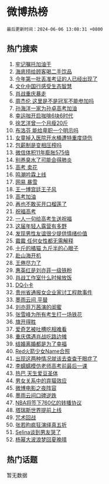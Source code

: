 # 微博热榜

`最后更新时间：2024-06-06 13:08:31 +0800`

## 热门搜索

1. [牢记嘱托加油干](https://m.weibo.cn/search?containerid=100103type%3D1%26t%3D10%26q%3D%23%E7%89%A2%E8%AE%B0%E5%98%B1%E6%89%98%E5%8A%A0%E6%B2%B9%E5%B9%B2%23&stream_entry_id=51&isnewpage=1&extparam=seat%3D1%26stream_entry_id%3D51%26c_type%3D51%26pos%3D0%26cate%3D10103%26dgr%3D0%26q%3D%2523%25E7%2589%25A2%25E8%25AE%25B0%25E5%2598%25B1%25E6%2589%2598%25E5%258A%25A0%25E6%25B2%25B9%25E5%25B9%25B2%2523%26filter_type%3Drealtimehot%26display_time%3D1717650510%26pre_seqid%3D1717650510548016275223)
1. [海底捞给顾客喝二手饮品](https://m.weibo.cn/search?containerid=100103type%3D1%26t%3D10%26q%3D%23%E6%B5%B7%E5%BA%95%E6%8D%9E%E7%BB%99%E9%A1%BE%E5%AE%A2%E5%96%9D%E4%BA%8C%E6%89%8B%E9%A5%AE%E5%93%81%23&stream_entry_id=31&isnewpage=1&extparam=seat%3D1%26band_rank%3D1%26pos%3D0%26cate%3D5001%26lcate%3D5001%26stream_entry_id%3D31%26realpos%3D1%26flag%3D1%26q%3D%2523%25E6%25B5%25B7%25E5%25BA%2595%25E6%258D%259E%25E7%25BB%2599%25E9%25A1%25BE%25E5%25AE%25A2%25E5%2596%259D%25E4%25BA%258C%25E6%2589%258B%25E9%25A5%25AE%25E5%2593%2581%2523%26dgr%3D0%26c_type%3D31%26filter_type%3Drealtimehot%26display_time%3D1717650510%26pre_seqid%3D1717650510548016275223)
1. [今年第一批丢准考证的人已经出现了](https://m.weibo.cn/search?containerid=100103type%3D1%26t%3D10%26q%3D%23%E4%BB%8A%E5%B9%B4%E7%AC%AC%E4%B8%80%E6%89%B9%E4%B8%A2%E5%87%86%E8%80%83%E8%AF%81%E7%9A%84%E4%BA%BA%E5%B7%B2%E7%BB%8F%E5%87%BA%E7%8E%B0%E4%BA%86%23&stream_entry_id=31&isnewpage=1&extparam=seat%3D1%26band_rank%3D2%26pos%3D1%26cate%3D5001%26lcate%3D5001%26stream_entry_id%3D31%26realpos%3D2%26flag%3D2%26q%3D%2523%25E4%25BB%258A%25E5%25B9%25B4%25E7%25AC%25AC%25E4%25B8%2580%25E6%2589%25B9%25E4%25B8%25A2%25E5%2587%2586%25E8%2580%2583%25E8%25AF%2581%25E7%259A%2584%25E4%25BA%25BA%25E5%25B7%25B2%25E7%25BB%258F%25E5%2587%25BA%25E7%258E%25B0%25E4%25BA%2586%2523%26dgr%3D0%26c_type%3D31%26filter_type%3Drealtimehot%26display_time%3D1717650510%26pre_seqid%3D1717650510548016275223)
1. [文化中国行感受生态智慧](https://m.weibo.cn/search?containerid=100103type%3D1%26t%3D10%26q%3D%23%E6%96%87%E5%8C%96%E4%B8%AD%E5%9B%BD%E8%A1%8C%E6%84%9F%E5%8F%97%E7%94%9F%E6%80%81%E6%99%BA%E6%85%A7%23&stream_entry_id=31&isnewpage=1&extparam=seat%3D1%26band_rank%3D3%26pos%3D2%26cate%3D5001%26lcate%3D5001%26stream_entry_id%3D31%26realpos%3D3%26flag%3D0%26q%3D%2523%25E6%2596%2587%25E5%258C%2596%25E4%25B8%25AD%25E5%259B%25BD%25E8%25A1%258C%25E6%2584%259F%25E5%258F%2597%25E7%2594%259F%25E6%2580%2581%25E6%2599%25BA%25E6%2585%25A7%2523%26dgr%3D0%26c_type%3D31%26filter_type%3Drealtimehot%26display_time%3D1717650510%26pre_seqid%3D1717650510548016275223)
1. [肖战重庆暴走](https://m.weibo.cn/search?containerid=100103type%3D1%26t%3D10%26q%3D%23%E8%82%96%E6%88%98%E9%87%8D%E5%BA%86%E6%9A%B4%E8%B5%B0%23&stream_entry_id=31&isnewpage=1&extparam=seat%3D1%26band_rank%3D4%26pos%3D3%26cate%3D5001%26lcate%3D5001%26stream_entry_id%3D31%26realpos%3D4%26flag%3D16%26q%3D%2523%25E8%2582%2596%25E6%2588%2598%25E9%2587%258D%25E5%25BA%2586%25E6%259A%25B4%25E8%25B5%25B0%2523%26dgr%3D0%26c_type%3D31%26filter_type%3Drealtimehot%26display_time%3D1717650510%26pre_seqid%3D1717650510548016275223)
1. [周杰伦 这里是不是冠军不能参加吗](https://m.weibo.cn/search?containerid=100103type%3D1%26t%3D10%26q%3D%E5%91%A8%E6%9D%B0%E4%BC%A6+%E8%BF%99%E9%87%8C%E6%98%AF%E4%B8%8D%E6%98%AF%E5%86%A0%E5%86%9B%E4%B8%8D%E8%83%BD%E5%8F%82%E5%8A%A0%E5%90%97&stream_entry_id=31&isnewpage=1&extparam=seat%3D1%26band_rank%3D5%26pos%3D4%26cate%3D5001%26lcate%3D5001%26stream_entry_id%3D31%26realpos%3D5%26flag%3D1%26q%3D%25E5%2591%25A8%25E6%259D%25B0%25E4%25BC%25A6%2520%25E8%25BF%2599%25E9%2587%258C%25E6%2598%25AF%25E4%25B8%258D%25E6%2598%25AF%25E5%2586%25A0%25E5%2586%259B%25E4%25B8%258D%25E8%2583%25BD%25E5%258F%2582%25E5%258A%25A0%25E5%2590%2597%26dgr%3D0%26c_type%3D31%26filter_type%3Drealtimehot%26display_time%3D1717650510%26pre_seqid%3D1717650510548016275223)
1. [孙海洋一家为孙卓高考加油](https://m.weibo.cn/search?containerid=100103type%3D1%26t%3D10%26q%3D%23%E5%AD%99%E6%B5%B7%E6%B4%8B%E4%B8%80%E5%AE%B6%E4%B8%BA%E5%AD%99%E5%8D%93%E9%AB%98%E8%80%83%E5%8A%A0%E6%B2%B9%23&stream_entry_id=31&isnewpage=1&extparam=seat%3D1%26band_rank%3D6%26pos%3D5%26cate%3D5001%26lcate%3D5001%26stream_entry_id%3D31%26realpos%3D6%26flag%3D1%26q%3D%2523%25E5%25AD%2599%25E6%25B5%25B7%25E6%25B4%258B%25E4%25B8%2580%25E5%25AE%25B6%25E4%25B8%25BA%25E5%25AD%2599%25E5%258D%2593%25E9%25AB%2598%25E8%2580%2583%25E5%258A%25A0%25E6%25B2%25B9%2523%26dgr%3D0%26c_type%3D31%26filter_type%3Drealtimehot%26display_time%3D1717650510%26pre_seqid%3D1717650510548016275223)
1. [幸运咖开启咖啡6块6时代](https://m.weibo.cn/search?containerid=100103type%3D1%26t%3D10%26q%3D%23%E5%B9%B8%E8%BF%90%E5%92%96%E5%BC%80%E5%90%AF%E5%92%96%E5%95%A16%E5%9D%976%E6%97%B6%E4%BB%A3%23&stream_entry_id=31&isnewpage=1&extparam=seat%3D1%26band_rank%3D7%26pos%3D6%26topic_ad%3D1%26cate%3D5001%26lcate%3D5001%26stream_entry_id%3D31%26adid%3D240818%26c_type%3D31%26q%3D%2523%25E5%25B9%25B8%25E8%25BF%2590%25E5%2592%2596%25E5%25BC%2580%25E5%2590%25AF%25E5%2592%2596%25E5%2595%25A16%25E5%259D%25976%25E6%2597%25B6%25E4%25BB%25A3%2523%26dgr%3D0%26is_ad_pos%3D1%26filter_type%3Drealtimehot%26display_time%3D1717650510%26pre_seqid%3D1717650510548016275223)
1. [徐艺洋曾一个月瘦20斤](https://m.weibo.cn/search?containerid=100103type%3D1%26t%3D10%26q%3D%23%E5%BE%90%E8%89%BA%E6%B4%8B%E6%9B%BE%E4%B8%80%E4%B8%AA%E6%9C%88%E7%98%A620%E6%96%A4%23&stream_entry_id=31&isnewpage=1&extparam=seat%3D1%26band_rank%3D7%26pos%3D7%26cate%3D5001%26lcate%3D5001%26stream_entry_id%3D31%26realpos%3D7%26flag%3D1%26q%3D%2523%25E5%25BE%2590%25E8%2589%25BA%25E6%25B4%258B%25E6%259B%25BE%25E4%25B8%2580%25E4%25B8%25AA%25E6%259C%2588%25E7%2598%25A620%25E6%2596%25A4%2523%26dgr%3D0%26c_type%3D31%26filter_type%3Drealtimehot%26display_time%3D1717650510%26pre_seqid%3D1717650510548016275223)
1. [布洛芬 能给卑职一个明示吗](https://m.weibo.cn/search?containerid=100103type%3D1%26t%3D10%26q%3D%E5%B8%83%E6%B4%9B%E8%8A%AC+%E8%83%BD%E7%BB%99%E5%8D%91%E8%81%8C%E4%B8%80%E4%B8%AA%E6%98%8E%E7%A4%BA%E5%90%97&stream_entry_id=31&isnewpage=1&extparam=seat%3D1%26band_rank%3D8%26pos%3D8%26cate%3D5001%26lcate%3D5001%26stream_entry_id%3D31%26realpos%3D8%26flag%3D1%26q%3D%25E5%25B8%2583%25E6%25B4%259B%25E8%258A%25AC%2520%25E8%2583%25BD%25E7%25BB%2599%25E5%258D%2591%25E8%2581%258C%25E4%25B8%2580%25E4%25B8%25AA%25E6%2598%258E%25E7%25A4%25BA%25E5%2590%2597%26dgr%3D0%26c_type%3D31%26filter_type%3Drealtimehot%26display_time%3D1717650510%26pre_seqid%3D1717650510548016275223)
1. [女童掉入医院开水桶遭特重度烧伤](https://m.weibo.cn/search?containerid=100103type%3D1%26t%3D10%26q%3D%23%E5%A5%B3%E7%AB%A5%E6%8E%89%E5%85%A5%E5%8C%BB%E9%99%A2%E5%BC%80%E6%B0%B4%E6%A1%B6%E9%81%AD%E7%89%B9%E9%87%8D%E5%BA%A6%E7%83%A7%E4%BC%A4%23&stream_entry_id=31&isnewpage=1&extparam=seat%3D1%26band_rank%3D9%26pos%3D9%26cate%3D5001%26lcate%3D5001%26stream_entry_id%3D31%26realpos%3D9%26flag%3D2%26q%3D%2523%25E5%25A5%25B3%25E7%25AB%25A5%25E6%258E%2589%25E5%2585%25A5%25E5%258C%25BB%25E9%2599%25A2%25E5%25BC%2580%25E6%25B0%25B4%25E6%25A1%25B6%25E9%2581%25AD%25E7%2589%25B9%25E9%2587%258D%25E5%25BA%25A6%25E7%2583%25A7%25E4%25BC%25A4%2523%26dgr%3D0%26c_type%3D31%26filter_type%3Drealtimehot%26display_time%3D1717650510%26pre_seqid%3D1717650510548016275223)
1. [包薪制是变相压榨吗](https://m.weibo.cn/search?containerid=100103type%3D1%26t%3D10%26q%3D%23%E5%8C%85%E8%96%AA%E5%88%B6%E6%98%AF%E5%8F%98%E7%9B%B8%E5%8E%8B%E6%A6%A8%E5%90%97%23&stream_entry_id=31&isnewpage=1&extparam=seat%3D1%26band_rank%3D10%26pos%3D10%26cate%3D5001%26lcate%3D5001%26stream_entry_id%3D31%26realpos%3D10%26flag%3D1%26q%3D%2523%25E5%258C%2585%25E8%2596%25AA%25E5%2588%25B6%25E6%2598%25AF%25E5%258F%2598%25E7%259B%25B8%25E5%258E%258B%25E6%25A6%25A8%25E5%2590%2597%2523%26dgr%3D0%26c_type%3D31%26filter_type%3Drealtimehot%26display_time%3D1717650510%26pre_seqid%3D1717650510548016275223)
1. [微信体积11年膨胀575倍](https://m.weibo.cn/search?containerid=100103type%3D1%26t%3D10%26q%3D%23%E5%BE%AE%E4%BF%A1%E4%BD%93%E7%A7%AF11%E5%B9%B4%E8%86%A8%E8%83%80575%E5%80%8D%23&stream_entry_id=31&isnewpage=1&extparam=seat%3D1%26band_rank%3D11%26pos%3D11%26cate%3D5001%26lcate%3D5001%26stream_entry_id%3D31%26realpos%3D11%26flag%3D0%26q%3D%2523%25E5%25BE%25AE%25E4%25BF%25A1%25E4%25BD%2593%25E7%25A7%25AF11%25E5%25B9%25B4%25E8%2586%25A8%25E8%2583%2580575%25E5%2580%258D%2523%26dgr%3D0%26c_type%3D31%26filter_type%3Drealtimehot%26display_time%3D1717650510%26pre_seqid%3D1717650510548016275223)
1. [别养臭水了可能会得肺炎](https://m.weibo.cn/search?containerid=100103type%3D1%26t%3D10%26q%3D%23%E5%88%AB%E5%85%BB%E8%87%AD%E6%B0%B4%E4%BA%86%E5%8F%AF%E8%83%BD%E4%BC%9A%E5%BE%97%E8%82%BA%E7%82%8E%23&stream_entry_id=31&isnewpage=1&extparam=seat%3D1%26band_rank%3D12%26pos%3D12%26cate%3D5001%26lcate%3D5001%26stream_entry_id%3D31%26realpos%3D12%26flag%3D2%26q%3D%2523%25E5%2588%25AB%25E5%2585%25BB%25E8%2587%25AD%25E6%25B0%25B4%25E4%25BA%2586%25E5%258F%25AF%25E8%2583%25BD%25E4%25BC%259A%25E5%25BE%2597%25E8%2582%25BA%25E7%2582%258E%2523%26dgr%3D0%26c_type%3D31%26filter_type%3Drealtimehot%26display_time%3D1717650510%26pre_seqid%3D1717650510548016275223)
1. [高考 卖花](https://m.weibo.cn/search?containerid=100103type%3D1%26t%3D10%26q%3D%E9%AB%98%E8%80%83+%E5%8D%96%E8%8A%B1&stream_entry_id=31&isnewpage=1&extparam=seat%3D1%26band_rank%3D13%26pos%3D13%26cate%3D5001%26lcate%3D5001%26stream_entry_id%3D31%26realpos%3D13%26flag%3D1%26q%3D%25E9%25AB%2598%25E8%2580%2583%2520%25E5%258D%2596%25E8%258A%25B1%26dgr%3D0%26c_type%3D31%26filter_type%3Drealtimehot%26display_time%3D1717650510%26pre_seqid%3D1717650510548016275223)
1. [鸣潮吟霖上线](https://m.weibo.cn/search?containerid=100103type%3D1%26t%3D10%26q%3D%23%E9%B8%A3%E6%BD%AE%E5%90%9F%E9%9C%96%E4%B8%8A%E7%BA%BF%23&stream_entry_id=31&isnewpage=1&extparam=seat%3D1%26band_rank%3D14%26pos%3D14%26cate%3D5001%26lcate%3D5001%26stream_entry_id%3D31%26filter_type%3Drealtimehot%26realpos%3D14%26flag%3D0%26q%3D%2523%25E9%25B8%25A3%25E6%25BD%25AE%25E5%2590%259F%25E9%259C%2596%25E4%25B8%258A%25E7%25BA%25BF%2523%26dgr%3D0%26c_type%3D31%26adid%3D240557%26display_time%3D1717650510%26pre_seqid%3D1717650510548016275223)
1. [网易 暴雪](https://m.weibo.cn/search?containerid=100103type%3D1%26t%3D10%26q%3D%E7%BD%91%E6%98%93+%E6%9A%B4%E9%9B%AA&stream_entry_id=31&isnewpage=1&extparam=seat%3D1%26band_rank%3D15%26pos%3D15%26cate%3D5001%26lcate%3D5001%26stream_entry_id%3D31%26realpos%3D15%26flag%3D1%26q%3D%25E7%25BD%2591%25E6%2598%2593%2520%25E6%259A%25B4%25E9%259B%25AA%26dgr%3D0%26c_type%3D31%26filter_type%3Drealtimehot%26display_time%3D1717650510%26pre_seqid%3D1717650510548016275223)
1. [王一博宫廷王子风](https://m.weibo.cn/search?containerid=100103type%3D1%26t%3D10%26q%3D%23%E7%8E%8B%E4%B8%80%E5%8D%9A%E5%AE%AB%E5%BB%B7%E7%8E%8B%E5%AD%90%E9%A3%8E%23&stream_entry_id=31&isnewpage=1&extparam=seat%3D1%26band_rank%3D16%26pos%3D16%26cate%3D5001%26lcate%3D5001%26stream_entry_id%3D31%26realpos%3D16%26flag%3D1%26q%3D%2523%25E7%258E%258B%25E4%25B8%2580%25E5%258D%259A%25E5%25AE%25AB%25E5%25BB%25B7%25E7%258E%258B%25E5%25AD%2590%25E9%25A3%258E%2523%26dgr%3D0%26c_type%3D31%26filter_type%3Drealtimehot%26display_time%3D1717650510%26pre_seqid%3D1717650510548016275223)
1. [高考加油](https://m.weibo.cn/search?containerid=100103type%3D1%26t%3D10%26q%3D%E9%AB%98%E8%80%83%E5%8A%A0%E6%B2%B9&stream_entry_id=31&isnewpage=1&extparam=seat%3D1%26band_rank%3D17%26pos%3D17%26cate%3D5001%26lcate%3D5001%26stream_entry_id%3D31%26realpos%3D17%26flag%3D0%26q%3D%25E9%25AB%2598%25E8%2580%2583%25E5%258A%25A0%25E6%25B2%25B9%26dgr%3D0%26c_type%3D31%26filter_type%3Drealtimehot%26display_time%3D1717650510%26pre_seqid%3D1717650510548016275223)
1. [再也不敢买开口榴莲了](https://m.weibo.cn/search?containerid=100103type%3D1%26t%3D10%26q%3D%23%E5%86%8D%E4%B9%9F%E4%B8%8D%E6%95%A2%E4%B9%B0%E5%BC%80%E5%8F%A3%E6%A6%B4%E8%8E%B2%E4%BA%86%23&stream_entry_id=31&isnewpage=1&extparam=seat%3D1%26band_rank%3D18%26pos%3D18%26cate%3D5001%26lcate%3D5001%26stream_entry_id%3D31%26realpos%3D18%26flag%3D0%26q%3D%2523%25E5%2586%258D%25E4%25B9%259F%25E4%25B8%258D%25E6%2595%25A2%25E4%25B9%25B0%25E5%25BC%2580%25E5%258F%25A3%25E6%25A6%25B4%25E8%258E%25B2%25E4%25BA%2586%2523%26dgr%3D0%26c_type%3D31%26filter_type%3Drealtimehot%26display_time%3D1717650510%26pre_seqid%3D1717650510548016275223)
1. [祝福高考](https://m.weibo.cn/search?containerid=100103type%3D1%26t%3D10%26q%3D%23%E7%A5%9D%E7%A6%8F%E9%AB%98%E8%80%83%23&stream_entry_id=31&isnewpage=1&extparam=seat%3D1%26band_rank%3D19%26pos%3D19%26cate%3D5001%26lcate%3D5001%26stream_entry_id%3D31%26realpos%3D19%26flag%3D0%26q%3D%2523%25E7%25A5%259D%25E7%25A6%258F%25E9%25AB%2598%25E8%2580%2583%2523%26dgr%3D0%26c_type%3D31%26filter_type%3Drealtimehot%26display_time%3D1717650510%26pre_seqid%3D1717650510548016275223)
1. [一人一句给高考生送祝福](https://m.weibo.cn/search?containerid=100103type%3D1%26t%3D10%26q%3D%23%E4%B8%80%E4%BA%BA%E4%B8%80%E5%8F%A5%E7%BB%99%E9%AB%98%E8%80%83%E7%94%9F%E9%80%81%E7%A5%9D%E7%A6%8F%23&stream_entry_id=31&isnewpage=1&extparam=seat%3D1%26band_rank%3D20%26pos%3D20%26cate%3D5001%26lcate%3D5001%26stream_entry_id%3D31%26realpos%3D20%26flag%3D0%26q%3D%2523%25E4%25B8%2580%25E4%25BA%25BA%25E4%25B8%2580%25E5%258F%25A5%25E7%25BB%2599%25E9%25AB%2598%25E8%2580%2583%25E7%2594%259F%25E9%2580%2581%25E7%25A5%259D%25E7%25A6%258F%2523%26dgr%3D0%26c_type%3D31%26filter_type%3Drealtimehot%26display_time%3D1717650510%26pre_seqid%3D1717650510548016275223)
1. [这届年轻人露营有多野](https://m.weibo.cn/search?containerid=100103type%3D1%26t%3D10%26q%3D%23%E8%BF%99%E5%B1%8A%E5%B9%B4%E8%BD%BB%E4%BA%BA%E9%9C%B2%E8%90%A5%E6%9C%89%E5%A4%9A%E9%87%8E%23&stream_entry_id=31&isnewpage=1&extparam=seat%3D1%26band_rank%3D21%26pos%3D21%26cate%3D5001%26lcate%3D5001%26stream_entry_id%3D31%26filter_type%3Drealtimehot%26realpos%3D21%26flag%3D0%26q%3D%2523%25E8%25BF%2599%25E5%25B1%258A%25E5%25B9%25B4%25E8%25BD%25BB%25E4%25BA%25BA%25E9%259C%25B2%25E8%2590%25A5%25E6%259C%2589%25E5%25A4%259A%25E9%2587%258E%2523%26dgr%3D0%26c_type%3D31%26adid%3D240469%26display_time%3D1717650510%26pre_seqid%3D1717650510548016275223)
1. [发现男性友谊很少提供情绪价值](https://m.weibo.cn/search?containerid=100103type%3D1%26t%3D10%26q%3D%23%E5%8F%91%E7%8E%B0%E7%94%B7%E6%80%A7%E5%8F%8B%E8%B0%8A%E5%BE%88%E5%B0%91%E6%8F%90%E4%BE%9B%E6%83%85%E7%BB%AA%E4%BB%B7%E5%80%BC%23&stream_entry_id=31&isnewpage=1&extparam=seat%3D1%26band_rank%3D22%26pos%3D22%26cate%3D5001%26lcate%3D5001%26stream_entry_id%3D31%26realpos%3D22%26flag%3D1%26q%3D%2523%25E5%258F%2591%25E7%258E%25B0%25E7%2594%25B7%25E6%2580%25A7%25E5%258F%258B%25E8%25B0%258A%25E5%25BE%2588%25E5%25B0%2591%25E6%258F%2590%25E4%25BE%259B%25E6%2583%2585%25E7%25BB%25AA%25E4%25BB%25B7%25E5%2580%25BC%2523%26dgr%3D0%26c_type%3D31%26filter_type%3Drealtimehot%26display_time%3D1717650510%26pre_seqid%3D1717650510548016275223)
1. [霉霉 任何女性都无需解释](https://m.weibo.cn/search?containerid=100103type%3D1%26t%3D10%26q%3D%E9%9C%89%E9%9C%89+%E4%BB%BB%E4%BD%95%E5%A5%B3%E6%80%A7%E9%83%BD%E6%97%A0%E9%9C%80%E8%A7%A3%E9%87%8A&stream_entry_id=31&isnewpage=1&extparam=seat%3D1%26band_rank%3D23%26pos%3D23%26cate%3D5001%26lcate%3D5001%26stream_entry_id%3D31%26realpos%3D23%26flag%3D0%26q%3D%25E9%259C%2589%25E9%259C%2589%2520%25E4%25BB%25BB%25E4%25BD%2595%25E5%25A5%25B3%25E6%2580%25A7%25E9%2583%25BD%25E6%2597%25A0%25E9%259C%2580%25E8%25A7%25A3%25E9%2587%258A%26dgr%3D0%26c_type%3D31%26filter_type%3Drealtimehot%26display_time%3D1717650510%26pre_seqid%3D1717650510548016275223)
1. [十斤的橘猫 九斤半的心眼子](https://m.weibo.cn/search?containerid=100103type%3D1%26t%3D10%26q%3D%E5%8D%81%E6%96%A4%E7%9A%84%E6%A9%98%E7%8C%AB+%E4%B9%9D%E6%96%A4%E5%8D%8A%E7%9A%84%E5%BF%83%E7%9C%BC%E5%AD%90&stream_entry_id=31&isnewpage=1&extparam=seat%3D1%26band_rank%3D24%26pos%3D24%26cate%3D5001%26lcate%3D5001%26stream_entry_id%3D31%26realpos%3D24%26flag%3D1%26q%3D%25E5%258D%2581%25E6%2596%25A4%25E7%259A%2584%25E6%25A9%2598%25E7%258C%25AB%2520%25E4%25B9%259D%25E6%2596%25A4%25E5%258D%258A%25E7%259A%2584%25E5%25BF%2583%25E7%259C%25BC%25E5%25AD%2590%26dgr%3D0%26c_type%3D31%26filter_type%3Drealtimehot%26display_time%3D1717650510%26pre_seqid%3D1717650510548016275223)
1. [赴山海开机](https://m.weibo.cn/search?containerid=100103type%3D1%26t%3D10%26q%3D%E8%B5%B4%E5%B1%B1%E6%B5%B7%E5%BC%80%E6%9C%BA&stream_entry_id=31&isnewpage=1&extparam=seat%3D1%26band_rank%3D25%26pos%3D25%26cate%3D5001%26lcate%3D5001%26stream_entry_id%3D31%26realpos%3D25%26flag%3D0%26q%3D%25E8%25B5%25B4%25E5%25B1%25B1%25E6%25B5%25B7%25E5%25BC%2580%25E6%259C%25BA%26dgr%3D0%26c_type%3D31%26filter_type%3Drealtimehot%26display_time%3D1717650510%26pre_seqid%3D1717650510548016275223)
1. [王倦尽力了](https://m.weibo.cn/search?containerid=100103type%3D1%26t%3D10%26q%3D%23%E7%8E%8B%E5%80%A6%E5%B0%BD%E5%8A%9B%E4%BA%86%23&stream_entry_id=31&isnewpage=1&extparam=seat%3D1%26band_rank%3D26%26pos%3D26%26cate%3D5001%26lcate%3D5001%26stream_entry_id%3D31%26realpos%3D26%26flag%3D1%26q%3D%2523%25E7%258E%258B%25E5%2580%25A6%25E5%25B0%25BD%25E5%258A%259B%25E4%25BA%2586%2523%26dgr%3D0%26c_type%3D31%26filter_type%3Drealtimehot%26display_time%3D1717650510%26pre_seqid%3D1717650510548016275223)
1. [惠英红是刘亦菲一级铁粉](https://m.weibo.cn/search?containerid=100103type%3D1%26t%3D10%26q%3D%E6%83%A0%E8%8B%B1%E7%BA%A2%E6%98%AF%E5%88%98%E4%BA%A6%E8%8F%B2%E4%B8%80%E7%BA%A7%E9%93%81%E7%B2%89&stream_entry_id=31&isnewpage=1&extparam=seat%3D1%26band_rank%3D27%26pos%3D27%26cate%3D5001%26lcate%3D5001%26stream_entry_id%3D31%26realpos%3D27%26flag%3D0%26q%3D%25E6%2583%25A0%25E8%258B%25B1%25E7%25BA%25A2%25E6%2598%25AF%25E5%2588%2598%25E4%25BA%25A6%25E8%258F%25B2%25E4%25B8%2580%25E7%25BA%25A7%25E9%2593%2581%25E7%25B2%2589%26dgr%3D0%26c_type%3D31%26filter_type%3Drealtimehot%26display_time%3D1717650510%26pre_seqid%3D1717650510548016275223)
1. [肖战工作室什么时候放饭](https://m.weibo.cn/search?containerid=100103type%3D1%26t%3D10%26q%3D%23%E8%82%96%E6%88%98%E5%B7%A5%E4%BD%9C%E5%AE%A4%E4%BB%80%E4%B9%88%E6%97%B6%E5%80%99%E6%94%BE%E9%A5%AD%23&stream_entry_id=31&isnewpage=1&extparam=seat%3D1%26band_rank%3D28%26pos%3D28%26cate%3D5001%26lcate%3D5001%26stream_entry_id%3D31%26realpos%3D28%26flag%3D1%26q%3D%2523%25E8%2582%2596%25E6%2588%2598%25E5%25B7%25A5%25E4%25BD%259C%25E5%25AE%25A4%25E4%25BB%2580%25E4%25B9%2588%25E6%2597%25B6%25E5%2580%2599%25E6%2594%25BE%25E9%25A5%25AD%2523%26dgr%3D0%26c_type%3D31%26filter_type%3Drealtimehot%26display_time%3D1717650510%26pre_seqid%3D1717650510548016275223)
1. [DQ小卡](https://m.weibo.cn/search?containerid=100103type%3D1%26t%3D10%26q%3DDQ%E5%B0%8F%E5%8D%A1&stream_entry_id=31&isnewpage=1&extparam=seat%3D1%26band_rank%3D29%26pos%3D29%26cate%3D5001%26lcate%3D5001%26stream_entry_id%3D31%26realpos%3D29%26flag%3D1%26q%3DDQ%25E5%25B0%258F%25E5%258D%25A1%26dgr%3D0%26c_type%3D31%26filter_type%3Drealtimehot%26display_time%3D1717650510%26pre_seqid%3D1717650510548016275223)
1. [贵州省通报女企业家讨工程款事件](https://m.weibo.cn/search?containerid=100103type%3D1%26t%3D10%26q%3D%E8%B4%B5%E5%B7%9E%E7%9C%81%E9%80%9A%E6%8A%A5%E5%A5%B3%E4%BC%81%E4%B8%9A%E5%AE%B6%E8%AE%A8%E5%B7%A5%E7%A8%8B%E6%AC%BE%E4%BA%8B%E4%BB%B6&stream_entry_id=31&isnewpage=1&extparam=seat%3D1%26band_rank%3D30%26pos%3D30%26cate%3D5001%26lcate%3D5001%26stream_entry_id%3D31%26realpos%3D30%26flag%3D1%26q%3D%25E8%25B4%25B5%25E5%25B7%259E%25E7%259C%2581%25E9%2580%259A%25E6%258A%25A5%25E5%25A5%25B3%25E4%25BC%2581%25E4%25B8%259A%25E5%25AE%25B6%25E8%25AE%25A8%25E5%25B7%25A5%25E7%25A8%258B%25E6%25AC%25BE%25E4%25BA%258B%25E4%25BB%25B6%26dgr%3D0%26c_type%3D31%26filter_type%3Drealtimehot%26display_time%3D1717650510%26pre_seqid%3D1717650510548016275223)
1. [墨雨云间 平替](https://m.weibo.cn/search?containerid=100103type%3D1%26t%3D10%26q%3D%E5%A2%A8%E9%9B%A8%E4%BA%91%E9%97%B4+%E5%B9%B3%E6%9B%BF&stream_entry_id=31&isnewpage=1&extparam=seat%3D1%26band_rank%3D31%26pos%3D31%26cate%3D5001%26lcate%3D5001%26stream_entry_id%3D31%26realpos%3D31%26flag%3D1%26q%3D%25E5%25A2%25A8%25E9%259B%25A8%25E4%25BA%2591%25E9%2597%25B4%2520%25E5%25B9%25B3%25E6%259B%25BF%26dgr%3D0%26c_type%3D31%26filter_type%3Drealtimehot%26display_time%3D1717650510%26pre_seqid%3D1717650510548016275223)
1. [刘亦菲万茜演的闺蜜](https://m.weibo.cn/search?containerid=100103type%3D1%26t%3D10%26q%3D%23%E5%88%98%E4%BA%A6%E8%8F%B2%E4%B8%87%E8%8C%9C%E6%BC%94%E7%9A%84%E9%97%BA%E8%9C%9C%23&stream_entry_id=31&isnewpage=1&extparam=seat%3D1%26band_rank%3D32%26pos%3D32%26cate%3D5001%26lcate%3D5001%26stream_entry_id%3D31%26realpos%3D32%26flag%3D1%26q%3D%2523%25E5%2588%2598%25E4%25BA%25A6%25E8%258F%25B2%25E4%25B8%2587%25E8%258C%259C%25E6%25BC%2594%25E7%259A%2584%25E9%2597%25BA%25E8%259C%259C%2523%26dgr%3D0%26c_type%3D31%26filter_type%3Drealtimehot%26display_time%3D1717650510%26pre_seqid%3D1717650510548016275223)
1. [张雪峰为所有考生打一场铁花](https://m.weibo.cn/search?containerid=100103type%3D1%26t%3D10%26q%3D%23%E5%BC%A0%E9%9B%AA%E5%B3%B0%E4%B8%BA%E6%89%80%E6%9C%89%E8%80%83%E7%94%9F%E6%89%93%E4%B8%80%E5%9C%BA%E9%93%81%E8%8A%B1%23&stream_entry_id=31&isnewpage=1&extparam=seat%3D1%26band_rank%3D33%26pos%3D33%26cate%3D5001%26lcate%3D5001%26stream_entry_id%3D31%26realpos%3D33%26flag%3D32768%26q%3D%2523%25E5%25BC%25A0%25E9%259B%25AA%25E5%25B3%25B0%25E4%25B8%25BA%25E6%2589%2580%25E6%259C%2589%25E8%2580%2583%25E7%2594%259F%25E6%2589%2593%25E4%25B8%2580%25E5%259C%25BA%25E9%2593%2581%25E8%258A%25B1%2523%26dgr%3D0%26c_type%3D31%26filter_type%3Drealtimehot%26display_time%3D1717650510%26pre_seqid%3D1717650510548016275223)
1. [旗开得胜](https://m.weibo.cn/search?containerid=100103type%3D1%26t%3D10%26q%3D%E6%97%97%E5%BC%80%E5%BE%97%E8%83%9C&stream_entry_id=31&isnewpage=1&extparam=seat%3D1%26band_rank%3D34%26pos%3D34%26cate%3D5001%26lcate%3D5001%26stream_entry_id%3D31%26realpos%3D34%26flag%3D1%26q%3D%25E6%2597%2597%25E5%25BC%2580%25E5%25BE%2597%25E8%2583%259C%26dgr%3D0%26c_type%3D31%26filter_type%3Drealtimehot%26display_time%3D1717650510%26pre_seqid%3D1717650510548016275223)
1. [爱奇艺被吐槽吃相难看](https://m.weibo.cn/search?containerid=100103type%3D1%26t%3D10%26q%3D%23%E7%88%B1%E5%A5%87%E8%89%BA%E8%A2%AB%E5%90%90%E6%A7%BD%E5%90%83%E7%9B%B8%E9%9A%BE%E7%9C%8B%23&stream_entry_id=31&isnewpage=1&extparam=seat%3D1%26band_rank%3D35%26pos%3D35%26cate%3D5001%26lcate%3D5001%26stream_entry_id%3D31%26realpos%3D35%26flag%3D1%26q%3D%2523%25E7%2588%25B1%25E5%25A5%2587%25E8%2589%25BA%25E8%25A2%25AB%25E5%2590%2590%25E6%25A7%25BD%25E5%2590%2583%25E7%259B%25B8%25E9%259A%25BE%25E7%259C%258B%2523%26dgr%3D0%26c_type%3D31%26filter_type%3Drealtimehot%26display_time%3D1717650510%26pre_seqid%3D1717650510548016275223)
1. [重庆偶遇肖战吃路边摊](https://m.weibo.cn/search?containerid=100103type%3D1%26t%3D10%26q%3D%23%E9%87%8D%E5%BA%86%E5%81%B6%E9%81%87%E8%82%96%E6%88%98%E5%90%83%E8%B7%AF%E8%BE%B9%E6%91%8A%23&stream_entry_id=31&isnewpage=1&extparam=seat%3D1%26band_rank%3D36%26pos%3D36%26cate%3D5001%26lcate%3D5001%26stream_entry_id%3D31%26realpos%3D36%26flag%3D0%26q%3D%2523%25E9%2587%258D%25E5%25BA%2586%25E5%2581%25B6%25E9%2581%2587%25E8%2582%2596%25E6%2588%2598%25E5%2590%2583%25E8%25B7%25AF%25E8%25BE%25B9%25E6%2591%258A%2523%26dgr%3D0%26c_type%3D31%26filter_type%3Drealtimehot%26display_time%3D1717650510%26pre_seqid%3D1717650510548016275223)
1. [结婚离婚都是为了幸福](https://m.weibo.cn/search?containerid=100103type%3D1%26t%3D10%26q%3D%E7%BB%93%E5%A9%9A%E7%A6%BB%E5%A9%9A%E9%83%BD%E6%98%AF%E4%B8%BA%E4%BA%86%E5%B9%B8%E7%A6%8F&stream_entry_id=31&isnewpage=1&extparam=seat%3D1%26band_rank%3D37%26pos%3D37%26cate%3D5001%26lcate%3D5001%26stream_entry_id%3D31%26realpos%3D37%26flag%3D0%26q%3D%25E7%25BB%2593%25E5%25A9%259A%25E7%25A6%25BB%25E5%25A9%259A%25E9%2583%25BD%25E6%2598%25AF%25E4%25B8%25BA%25E4%25BA%2586%25E5%25B9%25B8%25E7%25A6%258F%26dgr%3D0%26c_type%3D31%26filter_type%3Drealtimehot%26display_time%3D1717650510%26pre_seqid%3D1717650510548016275223)
1. [Red火箭少女Name合照](https://m.weibo.cn/search?containerid=100103type%3D1%26t%3D10%26q%3D%23Red%E7%81%AB%E7%AE%AD%E5%B0%91%E5%A5%B3Name%E5%90%88%E7%85%A7%23&stream_entry_id=31&isnewpage=1&extparam=seat%3D1%26band_rank%3D38%26pos%3D38%26cate%3D5001%26lcate%3D5001%26stream_entry_id%3D31%26realpos%3D38%26flag%3D1%26q%3D%2523Red%25E7%2581%25AB%25E7%25AE%25AD%25E5%25B0%2591%25E5%25A5%25B3Name%25E5%2590%2588%25E7%2585%25A7%2523%26dgr%3D0%26c_type%3D31%26filter_type%3Drealtimehot%26display_time%3D1717650510%26pre_seqid%3D1717650510548016275223)
1. [出现这两种情况就该去查查干眼症了](https://m.weibo.cn/search?containerid=100103type%3D1%26t%3D10%26q%3D%23%E5%87%BA%E7%8E%B0%E8%BF%99%E4%B8%A4%E7%A7%8D%E6%83%85%E5%86%B5%E5%B0%B1%E8%AF%A5%E5%8E%BB%E6%9F%A5%E6%9F%A5%E5%B9%B2%E7%9C%BC%E7%97%87%E4%BA%86%23&stream_entry_id=31&isnewpage=1&extparam=seat%3D1%26band_rank%3D39%26pos%3D39%26cate%3D5001%26lcate%3D5001%26stream_entry_id%3D31%26realpos%3D39%26flag%3D1%26q%3D%2523%25E5%2587%25BA%25E7%258E%25B0%25E8%25BF%2599%25E4%25B8%25A4%25E7%25A7%258D%25E6%2583%2585%25E5%2586%25B5%25E5%25B0%25B1%25E8%25AF%25A5%25E5%258E%25BB%25E6%259F%25A5%25E6%259F%25A5%25E5%25B9%25B2%25E7%259C%25BC%25E7%2597%2587%25E4%25BA%2586%2523%26dgr%3D0%26c_type%3D31%26filter_type%3Drealtimehot%26display_time%3D1717650510%26pre_seqid%3D1717650510548016275223)
1. [李蠕蠕模仿老师高考前最后一课](https://m.weibo.cn/search?containerid=100103type%3D1%26t%3D10%26q%3D%23%E6%9D%8E%E8%A0%95%E8%A0%95%E6%A8%A1%E4%BB%BF%E8%80%81%E5%B8%88%E9%AB%98%E8%80%83%E5%89%8D%E6%9C%80%E5%90%8E%E4%B8%80%E8%AF%BE%23&stream_entry_id=31&isnewpage=1&extparam=seat%3D1%26band_rank%3D40%26pos%3D40%26cate%3D5001%26lcate%3D5001%26stream_entry_id%3D31%26realpos%3D40%26flag%3D1%26q%3D%2523%25E6%259D%258E%25E8%25A0%2595%25E8%25A0%2595%25E6%25A8%25A1%25E4%25BB%25BF%25E8%2580%2581%25E5%25B8%2588%25E9%25AB%2598%25E8%2580%2583%25E5%2589%258D%25E6%259C%2580%25E5%2590%258E%25E4%25B8%2580%25E8%25AF%25BE%2523%26dgr%3D0%26c_type%3D31%26filter_type%3Drealtimehot%26display_time%3D1717650510%26pre_seqid%3D1717650510548016275223)
1. [热巴 天生爱豆圣体](https://m.weibo.cn/search?containerid=100103type%3D1%26t%3D10%26q%3D%E7%83%AD%E5%B7%B4+%E5%A4%A9%E7%94%9F%E7%88%B1%E8%B1%86%E5%9C%A3%E4%BD%93&stream_entry_id=31&isnewpage=1&extparam=seat%3D1%26band_rank%3D41%26pos%3D41%26cate%3D5001%26lcate%3D5001%26stream_entry_id%3D31%26realpos%3D41%26flag%3D0%26q%3D%25E7%2583%25AD%25E5%25B7%25B4%2520%25E5%25A4%25A9%25E7%2594%259F%25E7%2588%25B1%25E8%25B1%2586%25E5%259C%25A3%25E4%25BD%2593%26dgr%3D0%26c_type%3D31%26filter_type%3Drealtimehot%26display_time%3D1717650510%26pre_seqid%3D1717650510548016275223)
1. [男女关系中的弃猫效应](https://m.weibo.cn/search?containerid=100103type%3D1%26t%3D10%26q%3D%23%E7%94%B7%E5%A5%B3%E5%85%B3%E7%B3%BB%E4%B8%AD%E7%9A%84%E5%BC%83%E7%8C%AB%E6%95%88%E5%BA%94%23&stream_entry_id=31&isnewpage=1&extparam=seat%3D1%26band_rank%3D42%26pos%3D42%26cate%3D5001%26lcate%3D5001%26stream_entry_id%3D31%26realpos%3D42%26flag%3D1%26q%3D%2523%25E7%2594%25B7%25E5%25A5%25B3%25E5%2585%25B3%25E7%25B3%25BB%25E4%25B8%25AD%25E7%259A%2584%25E5%25BC%2583%25E7%258C%25AB%25E6%2595%2588%25E5%25BA%2594%2523%26dgr%3D0%26c_type%3D31%26filter_type%3Drealtimehot%26display_time%3D1717650510%26pre_seqid%3D1717650510548016275223)
1. [微博电影之夜阵容](https://m.weibo.cn/search?containerid=100103type%3D1%26t%3D10%26q%3D%E5%BE%AE%E5%8D%9A%E7%94%B5%E5%BD%B1%E4%B9%8B%E5%A4%9C%E9%98%B5%E5%AE%B9&stream_entry_id=31&isnewpage=1&extparam=seat%3D1%26band_rank%3D43%26pos%3D43%26cate%3D5001%26lcate%3D5001%26stream_entry_id%3D31%26realpos%3D43%26flag%3D1%26q%3D%25E5%25BE%25AE%25E5%258D%259A%25E7%2594%25B5%25E5%25BD%25B1%25E4%25B9%258B%25E5%25A4%259C%25E9%2598%25B5%25E5%25AE%25B9%26dgr%3D0%26c_type%3D31%26filter_type%3Drealtimehot%26display_time%3D1717650510%26pre_seqid%3D1717650510548016275223)
1. [墨雨云间口碑逆跌](https://m.weibo.cn/search?containerid=100103type%3D1%26t%3D10%26q%3D%23%E5%A2%A8%E9%9B%A8%E4%BA%91%E9%97%B4%E5%8F%A3%E7%A2%91%E9%80%86%E8%B7%8C%23&stream_entry_id=31&isnewpage=1&extparam=seat%3D1%26band_rank%3D44%26pos%3D44%26cate%3D5001%26lcate%3D5001%26stream_entry_id%3D31%26realpos%3D44%26flag%3D0%26q%3D%2523%25E5%25A2%25A8%25E9%259B%25A8%25E4%25BA%2591%25E9%2597%25B4%25E5%258F%25A3%25E7%25A2%2591%25E9%2580%2586%25E8%25B7%258C%2523%26dgr%3D0%26c_type%3D31%26filter_type%3Drealtimehot%26display_time%3D1717650510%26pre_seqid%3D1717650510548016275223)
1. [NBA将签下760亿的转播协议](https://m.weibo.cn/search?containerid=100103type%3D1%26t%3D10%26q%3D%23NBA%E5%B0%86%E7%AD%BE%E4%B8%8B760%E4%BA%BF%E7%9A%84%E8%BD%AC%E6%92%AD%E5%8D%8F%E8%AE%AE%23&stream_entry_id=31&isnewpage=1&extparam=seat%3D1%26band_rank%3D45%26pos%3D45%26cate%3D5001%26lcate%3D5001%26stream_entry_id%3D31%26realpos%3D45%26flag%3D0%26q%3D%2523NBA%25E5%25B0%2586%25E7%25AD%25BE%25E4%25B8%258B760%25E4%25BA%25BF%25E7%259A%2584%25E8%25BD%25AC%25E6%2592%25AD%25E5%258D%258F%25E8%25AE%25AE%2523%26dgr%3D0%26c_type%3D31%26filter_type%3Drealtimehot%26display_time%3D1717650510%26pre_seqid%3D1717650510548016275223)
1. [塔瑞斯世界提前上线](https://m.weibo.cn/search?containerid=100103type%3D1%26t%3D10%26q%3D%23%E5%A1%94%E7%91%9E%E6%96%AF%E4%B8%96%E7%95%8C%E6%8F%90%E5%89%8D%E4%B8%8A%E7%BA%BF%23&stream_entry_id=31&isnewpage=1&extparam=seat%3D1%26band_rank%3D46%26pos%3D46%26cate%3D5001%26lcate%3D5001%26stream_entry_id%3D31%26realpos%3D46%26flag%3D1%26q%3D%2523%25E5%25A1%2594%25E7%2591%259E%25E6%2596%25AF%25E4%25B8%2596%25E7%2595%258C%25E6%258F%2590%25E5%2589%258D%25E4%25B8%258A%25E7%25BA%25BF%2523%26dgr%3D0%26c_type%3D31%26filter_type%3Drealtimehot%26display_time%3D1717650510%26pre_seqid%3D1717650510548016275223)
1. [咒术回战](https://m.weibo.cn/search?containerid=100103type%3D1%26t%3D10%26q%3D%E5%92%92%E6%9C%AF%E5%9B%9E%E6%88%98&stream_entry_id=31&isnewpage=1&extparam=seat%3D1%26band_rank%3D47%26pos%3D47%26cate%3D5001%26lcate%3D5001%26stream_entry_id%3D31%26realpos%3D47%26flag%3D0%26q%3D%25E5%2592%2592%25E6%259C%25AF%25E5%259B%259E%25E6%2588%2598%26dgr%3D0%26c_type%3D31%26filter_type%3Drealtimehot%26display_time%3D1717650510%26pre_seqid%3D1717650510548016275223)
1. [张若昀疯狂演绎真五折](https://m.weibo.cn/search?containerid=100103type%3D1%26t%3D10%26q%3D%23%E5%BC%A0%E8%8B%A5%E6%98%80%E7%96%AF%E7%8B%82%E6%BC%94%E7%BB%8E%E7%9C%9F%E4%BA%94%E6%8A%98%23&stream_entry_id=31&isnewpage=1&extparam=seat%3D1%26band_rank%3D48%26pos%3D48%26cate%3D5001%26lcate%3D5001%26stream_entry_id%3D31%26filter_type%3Drealtimehot%26realpos%3D48%26flag%3D0%26q%3D%2523%25E5%25BC%25A0%25E8%258B%25A5%25E6%2598%2580%25E7%2596%25AF%25E7%258B%2582%25E6%25BC%2594%25E7%25BB%258E%25E7%259C%259F%25E4%25BA%2594%25E6%258A%2598%2523%26dgr%3D0%26c_type%3D31%26adid%3D240624%26display_time%3D1717650510%26pre_seqid%3D1717650510548016275223)
1. [Selina谈到男友哭了](https://m.weibo.cn/search?containerid=100103type%3D1%26t%3D10%26q%3D%23Selina%E8%B0%88%E5%88%B0%E7%94%B7%E5%8F%8B%E5%93%AD%E4%BA%86%23&stream_entry_id=31&isnewpage=1&extparam=seat%3D1%26band_rank%3D49%26pos%3D49%26cate%3D5001%26lcate%3D5001%26stream_entry_id%3D31%26realpos%3D49%26flag%3D1%26q%3D%2523Selina%25E8%25B0%2588%25E5%2588%25B0%25E7%2594%25B7%25E5%258F%258B%25E5%2593%25AD%25E4%25BA%2586%2523%26dgr%3D0%26c_type%3D31%26filter_type%3Drealtimehot%26display_time%3D1717650510%26pre_seqid%3D1717650510548016275223)
1. [杨幂大波浪梦回夏晚晴](https://m.weibo.cn/search?containerid=100103type%3D1%26t%3D10%26q%3D%23%E6%9D%A8%E5%B9%82%E5%A4%A7%E6%B3%A2%E6%B5%AA%E6%A2%A6%E5%9B%9E%E5%A4%8F%E6%99%9A%E6%99%B4%23&stream_entry_id=31&isnewpage=1&extparam=seat%3D1%26band_rank%3D50%26pos%3D50%26cate%3D5001%26lcate%3D5001%26stream_entry_id%3D31%26realpos%3D50%26flag%3D1%26q%3D%2523%25E6%259D%25A8%25E5%25B9%2582%25E5%25A4%25A7%25E6%25B3%25A2%25E6%25B5%25AA%25E6%25A2%25A6%25E5%259B%259E%25E5%25A4%258F%25E6%2599%259A%25E6%2599%25B4%2523%26dgr%3D0%26c_type%3D31%26filter_type%3Drealtimehot%26display_time%3D1717650510%26pre_seqid%3D1717650510548016275223)

## 热门话题

暂无数据
